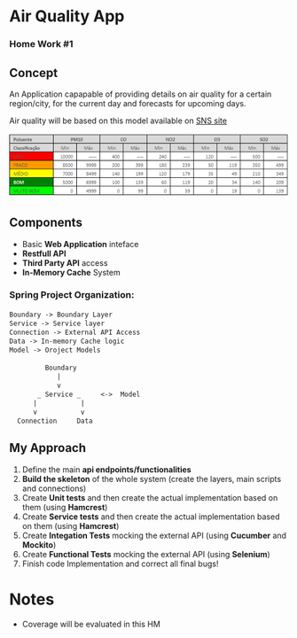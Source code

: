 # Air Quality App
### Home Work #1


## Concept
An Application capapable of providing details on air quality for a certain region/city, for the current day and forecasts for upcoming days. 

Air quality will be based on this model available on [SNS site](https://www.dgs.pt/paginas-de-sistema/saude-de-a-a-z/qualidade-do-ar-ambiente/indice-de-qualidade-do-ar.aspx)

![table](images/table.png)

## Components
- Basic **Web Application** inteface
- **Restfull API**
- **Third Party API** access 
- **In-Memory Cache** System  

### Spring Project Organization:
```
Boundary -> Boundary Layer 
Service -> Service layer
Connection -> External API Access 
Data -> In-memory Cache logic
Model -> Oroject Models    

         Boundary 
            |
            v
       _ Service _     <->  Model 
      |           |
      v           v
  Connection     Data

```

 

## My Approach

1. Define the main **api endpoints/functionalities**
2. **Build the skeleton** of the whole system (create the layers, main scripts and connections)
3. Create **Unit tests** and then create the actual implementation based on them (using **Hamcrest**)
4. Create **Service tests** and then create the actual implementation based on them (using **Hamcrest**)
5. Create **Integation Tests** mocking the external API (using **Cucumber** and **Mockito**)
6. Create **Functional Tests** mocking the external API (using **Selenium**)
7. Finish code Implementation and correct all final bugs!



# Notes 

- Coverage will be evaluated in this HM